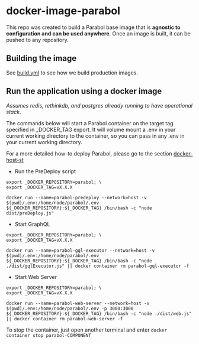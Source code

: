 # docker-image-parabol

This repo was created to build a Parabol base image that is **agnostic to configuration and can be used anywhere**. Once an image is built, it can be pushed to any repository.

## Building the image

See [build.yml](../../../.github/workflows/build.yml) to see how we build production images.

## Run the application using a docker image

_Assumes redis, rethinkdb, and postgres already running to have operational stack._

The commands below will start a Parabol container on the target tag specified in \_DOCKER_TAG export. It will volume mount a .env in your current working directory to the container, so you can pass in any .env in your current working directory.

For a more detailed how-to deploy Parabol, please go to the section [docker-host-st](https://github.com/ParabolInc/parabol/tree/master/docker/parabol-ubi/docker-host-st)

- Run the PreDeploy script

```commandLine
export _DOCKER_REPOSITORY=parabol; \
export _DOCKER_TAG=vX.X.X

docker run --name=parabol-predeploy --network=host -v $(pwd)/.env:/home/node/parabol/.env ${_DOCKER_REPOSITORY}:${_DOCKER_TAG} /bin/bash -c "node dist/preDeploy.js"
```

- Start GraphQL

```commandLine
export _DOCKER_REPOSITORY=parabol; \
export _DOCKER_TAG=vX.X.X

docker run --name=parabol-gql-executor --network=host -v $(pwd)/.env:/home/node/parabol/.env ${_DOCKER_REPOSITORY}:${_DOCKER_TAG} /bin/bash -c "node ./dist/gqlExecutor.js" || docker container rm parabol-gql-executor -f
```

- Start Web Server

```commandLine
export _DOCKER_REPOSITORY=parabol; \
export _DOCKER_TAG=vX.X.X

docker run --name=parabol-web-server --network=host -v $(pwd)/.env:/home/node/parabol/.env -p 3000:3000 ${_DOCKER_REPOSITORY}:${_DOCKER_TAG} /bin/bash -c "node ./dist/web.js" || docker container rm parabol-web-server -f
```

To stop the container, just open another terminal and enter `docker container stop parabol-COMPONENT`
